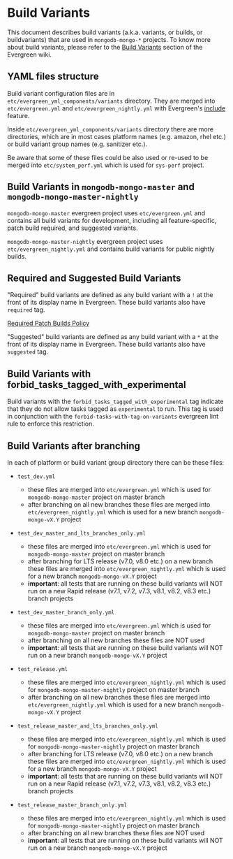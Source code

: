 # Build Variants

This document describes build variants (a.k.a. variants, or builds, or buildvariants) that are used in `mongodb-mongo-*` projects.
To know more about build variants, please refer to the [Build Variants](https://docs.devprod.prod.corp.mongodb.com/evergreen/Project-Configuration/Project-Configuration-Files#build-variants) section of the Evergreen wiki.

## YAML files structure

Build variant configuration files are in `etc/evergreen_yml_components/variants` directory.
They are merged into `etc/evergreen.yml` and `etc/evergreen_nightly.yml` with Evergreen's [include](https://docs.devprod.prod.corp.mongodb.com/evergreen/Project-Configuration/Project-Configuration-Files#include) feature.

Inside `etc/evergreen_yml_components/variants` directory there are more directories,
which are in most cases platform names (e.g. amazon, rhel etc.) or build variant group names (e.g. sanitizer etc.).

Be aware that some of these files could be also used or re-used to be merged into `etc/system_perf.yml` which is used for `sys-perf` project.

## Build Variants in `mongodb-mongo-master` and `mongodb-mongo-master-nightly`

`mongodb-mongo-master` evergreen project uses `etc/evergreen.yml` and contains all build variants for development, including all feature-specific, patch build required, and suggested variants.

`mongodb-mongo-master-nightly` evergreen project uses `etc/evergreen_nightly.yml` and contains build variants for public nightly builds.

## Required and Suggested Build Variants

"Required" build variants are defined as any build variant with a `!` at the front of its display name in Evergreen.
These build variants also have `required` tag.

[Required Patch Builds Policy](https://wiki.corp.mongodb.com/display/KERNEL/Required+Patch+Builds+Policy)

"Suggested" build variants are defined as any build variant with a `*` at the front of its display name in Evergreen.
These build variants also have `suggested` tag.

## Build Variants with forbid_tasks_tagged_with_experimental

Build variants with the `forbid_tasks_tagged_with_experimental` tag indicate that they do not allow tasks tagged as `experimental` to run. This tag is used in conjunction with the `forbid-tasks-with-tag-on-variants` evergreen lint rule to enforce this restriction.

## Build Variants after branching

In each of platform or build variant group directory there can be these files:

- `test_dev.yml`

  - these files are merged into `etc/evergreen.yml` which is used for `mongodb-mongo-master` project on master branch
  - after branching on all new branches these files are merged into `etc/evergreen_nightly.yml` which is used for a new branch `mongodb-mongo-vX.Y` project

- `test_dev_master_and_lts_branches_only.yml`

  - these files are merged into `etc/evergreen.yml` which is used for `mongodb-mongo-master` project on master branch
  - after branching for LTS release (v7.0, v8.0 etc.) on a new branch these files are merged into `etc/evergreen_nightly.yml` which is used for a new branch `mongodb-mongo-vX.Y` project
  - **important**: all tests that are running on these build variants will NOT run on a new Rapid release (v7.1, v7.2, v7.3, v8.1, v8.2, v8.3 etc.) branch projects

- `test_dev_master_branch_only.yml`

  - these files are merged into `etc/evergreen.yml` which is used for `mongodb-mongo-master` project on master branch
  - after branching on all new branches these files are NOT used
  - **important**: all tests that are running on these build variants will NOT run on a new branch `mongodb-mongo-vX.Y` project

- `test_release.yml`

  - these files are merged into `etc/evergreen_nightly.yml` which is used for `mongodb-mongo-master-nightly` project on master branch
  - after branching on all new branches these files are merged into `etc/evergreen_nightly.yml` which is used for a new branch `mongodb-mongo-vX.Y` project

- `test_release_master_and_lts_branches_only.yml`

  - these files are merged into `etc/evergreen_nightly.yml` which is used for `mongodb-mongo-master-nightly` project on master branch
  - after branching for LTS release (v7.0, v8.0 etc.) on a new branch these files are merged into `etc/evergreen_nightly.yml` which is used for a new branch `mongodb-mongo-vX.Y` project
  - **important**: all tests that are running on these build variants will NOT run on a new Rapid release (v7.1, v7.2, v7.3, v8.1, v8.2, v8.3 etc.) branch projects

- `test_release_master_branch_only.yml`

  - these files are merged into `etc/evergreen_nightly.yml` which is used for `mongodb-mongo-master-nightly` project on master branch
  - after branching on all new branches these files are NOT used
  - **important**: all tests that are running on these build variants will NOT run on a new branch `mongodb-mongo-vX.Y` project

